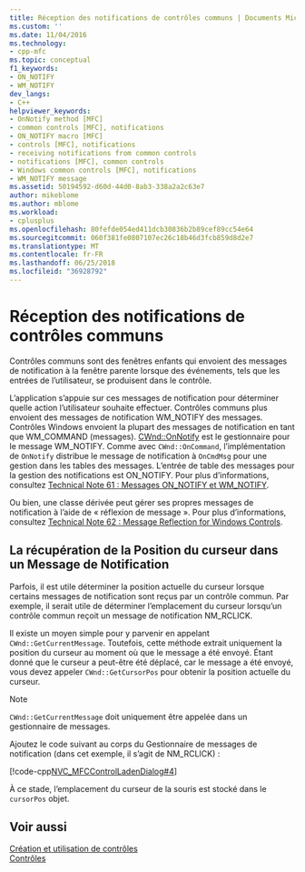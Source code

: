 ```yaml
---
title: Réception des notifications de contrôles communs | Documents Microsoft
ms.custom: ''
ms.date: 11/04/2016
ms.technology:
- cpp-mfc
ms.topic: conceptual
f1_keywords:
- ON_NOTIFY
- WM_NOTIFY
dev_langs:
- C++
helpviewer_keywords:
- OnNotify method [MFC]
- common controls [MFC], notifications
- ON_NOTIFY macro [MFC]
- controls [MFC], notifications
- receiving notifications from common controls
- notifications [MFC], common controls
- Windows common controls [MFC], notifications
- WM_NOTIFY message
ms.assetid: 50194592-d60d-44d0-8ab3-338a2a2c63e7
author: mikeblome
ms.author: mblome
ms.workload:
- cplusplus
ms.openlocfilehash: 80fefde054ed411dcb30836b2b89cef89cc54e64
ms.sourcegitcommit: 060f381fe0807107ec26c18b46d3fcb859d8d2e7
ms.translationtype: MT
ms.contentlocale: fr-FR
ms.lasthandoff: 06/25/2018
ms.locfileid: "36928792"
---
```

# <a name="receiving-notification-from-common-controls"></a>Réception des notifications de contrôles communs
Contrôles communs sont des fenêtres enfants qui envoient des messages de notification à la fenêtre parente lorsque des événements, tels que les entrées de l’utilisateur, se produisent dans le contrôle.  
  
 L’application s’appuie sur ces messages de notification pour déterminer quelle action l’utilisateur souhaite effectuer. Contrôles communs plus envoient des messages de notification WM_NOTIFY des messages. Contrôles Windows envoient la plupart des messages de notification en tant que WM_COMMAND (messages). [CWnd::OnNotify](../mfc/reference/cwnd-class.md#onnotify) est le gestionnaire pour le message WM_NOTIFY. Comme avec `CWnd::OnCommand`, l’implémentation de `OnNotify` distribue le message de notification à `OnCmdMsg` pour une gestion dans les tables des messages. L’entrée de table des messages pour la gestion des notifications est ON_NOTIFY. Pour plus d’informations, consultez [Technical Note 61 : Messages ON_NOTIFY et WM_NOTIFY](../mfc/tn061-on-notify-and-wm-notify-messages.md).  
  
 Ou bien, une classe dérivée peut gérer ses propres messages de notification à l’aide de « réflexion de message ». Pour plus d’informations, consultez [Technical Note 62 : Message Reflection for Windows Controls](../mfc/tn062-message-reflection-for-windows-controls.md).  
  
## <a name="retrieving-the-cursor-position-in-a-notification-message"></a>La récupération de la Position du curseur dans un Message de Notification  
 Parfois, il est utile déterminer la position actuelle du curseur lorsque certains messages de notification sont reçus par un contrôle commun. Par exemple, il serait utile de déterminer l’emplacement du curseur lorsqu’un contrôle commun reçoit un message de notification NM_RCLICK.  
  
 Il existe un moyen simple pour y parvenir en appelant `CWnd::GetCurrentMessage`. Toutefois, cette méthode extrait uniquement la position du curseur au moment où que le message a été envoyé. Étant donné que le curseur a peut-être été déplacé, car le message a été envoyé, vous devez appeler `CWnd::GetCursorPos` pour obtenir la position actuelle du curseur.  
  
> [!NOTE]
>  `CWnd::GetCurrentMessage` doit uniquement être appelée dans un gestionnaire de messages.  
  
 Ajoutez le code suivant au corps du Gestionnaire de messages de notification (dans cet exemple, il s’agit de NM_RCLICK) :  
  
 [!code-cpp[NVC_MFCControlLadenDialog#4](../mfc/codesnippet/cpp/receiving-notification-from-common-controls_1.cpp)]  
  
 À ce stade, l’emplacement du curseur de la souris est stocké dans le `cursorPos` objet.  
  
## <a name="see-also"></a>Voir aussi  
 [Création et utilisation de contrôles](../mfc/making-and-using-controls.md)   
 [Contrôles](../mfc/controls-mfc.md)

